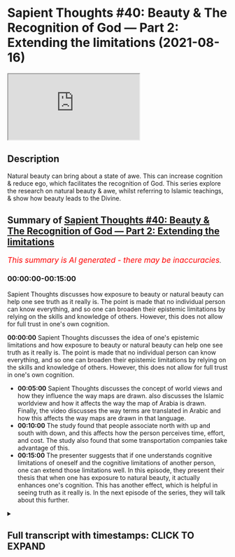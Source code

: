 # Sapient Thoughts #40: Beauty & The Recognition of God — Part 2: Extending the limitations (2021-08-16)

<iframe loading='lazy' allow='autoplay' src='https://www.youtube.com/embed/sWbZlh0jA4k'></iframe>

## Description

Natural beauty can bring about a state of awe. This can increase cognition & reduce ego, which facilitates the recognition of God. This series explore the research on natural beauty & awe, whilst referring to Islamic teachings, & show how beauty leads to the Divine.

## Summary of [Sapient Thoughts #40: Beauty & The Recognition of God — Part 2: Extending the limitations](https://www.youtube.com/watch?v=sWbZlh0jA4k)

*<span style="color:red; font-size:125%">This summary is AI generated - there may be inaccuracies</span>. [](/)*

### <a onclick="modifyYTiframeseektime('0')">00:00:00-00:15:00</a>

 Sapient Thoughts discusses how exposure to beauty or natural beauty can help one see truth as it really is. The point is made that no individual person can know everything, and so one can broaden their epistemic limitations by relying on the skills and knowledge of others. However, this does not allow for full trust in one's own cognition.

**<a onclick="modifyYTiframeseektime('0')">00:00:00</a>**  Sapient Thoughts discusses the idea of one's epistemic limitations and how exposure to beauty or natural beauty can help one see truth as it really is. The point is made that no individual person can know everything, and so one can broaden their epistemic limitations by relying on the skills and knowledge of others. However, this does not allow for full trust in one's own cognition.

* **<a onclick="modifyYTiframeseektime('300')">00:05:00</a>**  Sapient Thoughts discusses the concept of world views and how they influence the way maps are drawn.  also discusses the Islamic worldview and how it affects the way the map of Arabia is drawn. Finally, the video discusses the way terms are translated in Arabic and how this affects the way maps are drawn in that language.
* **<a onclick="modifyYTiframeseektime('600')">00:10:00</a>** The study found that people associate north with up and south with down, and this affects how the person perceives time, effort, and cost. The study also found that some transportation companies take advantage of this.
* **<a onclick="modifyYTiframeseektime('900')">00:15:00</a>** The presenter suggests that if one understands cognitive limitations of oneself and the cognitive limitations of another person, one can extend those limitations well. In this episode, they present their thesis that when one has exposure to natural beauty, it actually enhances one's cognition. This has another effect, which is helpful in seeing truth as it really is. In the next episode of the series, they will talk about this further.

<details><summary><h2>Full transcript with timestamps: CLICK TO EXPAND</h2></summary>

<a onclick="modifyYTiframeseektime('2')">0:00:02</a> [Music]  
<a onclick="modifyYTiframeseektime('16')">0:00:16</a> brothers and sisters welcome to another  
<a onclick="modifyYTiframeseektime('18')">0:00:18</a> episode of sapient thoughts where we  
<a onclick="modifyYTiframeseektime('21')">0:00:21</a> discuss theo philosophical issues where  
<a onclick="modifyYTiframeseektime('23')">0:00:23</a> we answer  
<a onclick="modifyYTiframeseektime('25')">0:00:25</a> contentions against islam and where we  
<a onclick="modifyYTiframeseektime('27')">0:00:27</a> provide a robust case for the veracity  
<a onclick="modifyYTiframeseektime('30')">0:00:30</a> of islam in today's episode we're going  
<a onclick="modifyYTiframeseektime('32')">0:00:32</a> to be continuing our multi-part series  
<a onclick="modifyYTiframeseektime('34')">0:00:34</a> on beauty and the recognition of god  
<a onclick="modifyYTiframeseektime('37')">0:00:37</a> now in the last episode we had discussed  
<a onclick="modifyYTiframeseektime('40')">0:00:40</a> the idea of a person individuals  
<a onclick="modifyYTiframeseektime('43')">0:00:43</a> cognitive limitations and we discussed a  
<a onclick="modifyYTiframeseektime('47')">0:00:47</a> few things related to that we discussed  
<a onclick="modifyYTiframeseektime('48')">0:00:48</a> how one's environment  
<a onclick="modifyYTiframeseektime('50')">0:00:50</a> where one lives or what the surroundings  
<a onclick="modifyYTiframeseektime('52')">0:00:52</a> of a person may be  
<a onclick="modifyYTiframeseektime('54')">0:00:54</a> can actually have an impact on their  
<a onclick="modifyYTiframeseektime('57')">0:00:57</a> cognition in other words it could lead  
<a onclick="modifyYTiframeseektime('59')">0:00:59</a> to a type of cognitive bias  
<a onclick="modifyYTiframeseektime('61')">0:01:01</a> so with that said  
<a onclick="modifyYTiframeseektime('63')">0:01:03</a> the other question one could ask related  
<a onclick="modifyYTiframeseektime('66')">0:01:06</a> to that is that how do we transcend that  
<a onclick="modifyYTiframeseektime('68')">0:01:08</a> cognitive bias  
<a onclick="modifyYTiframeseektime('69')">0:01:09</a> and if there are limitations if there  
<a onclick="modifyYTiframeseektime('72')">0:01:12</a> are epistemic limitations one has how do  
<a onclick="modifyYTiframeseektime('74')">0:01:14</a> we  
<a onclick="modifyYTiframeseektime('75')">0:01:15</a> broaden our epistemic limitations such  
<a onclick="modifyYTiframeseektime('78')">0:01:18</a> that we're able to have a wider  
<a onclick="modifyYTiframeseektime('80')">0:01:20</a> epistemic sphere  
<a onclick="modifyYTiframeseektime('82')">0:01:22</a> and one answer to that question would be  
<a onclick="modifyYTiframeseektime('84')">0:01:24</a> to take information from other people so  
<a onclick="modifyYTiframeseektime('87')">0:01:27</a> if indeed we have cognitive limitations  
<a onclick="modifyYTiframeseektime('89')">0:01:29</a> and cognitive biases then perhaps we can  
<a onclick="modifyYTiframeseektime('91')">0:01:31</a> rely on others for information and  
<a onclick="modifyYTiframeseektime('95')">0:01:35</a> skills and knowledge and things like  
<a onclick="modifyYTiframeseektime('97')">0:01:37</a> that  
<a onclick="modifyYTiframeseektime('98')">0:01:38</a> and to highlight this point there's a  
<a onclick="modifyYTiframeseektime('100')">0:01:40</a> statement from elizabeth fricker who is  
<a onclick="modifyYTiframeseektime('102')">0:01:42</a> a philosopher and researcher at oxford  
<a onclick="modifyYTiframeseektime('104')">0:01:44</a> university i believe and she writes  
<a onclick="modifyYTiframeseektime('107')">0:01:47</a> about  
<a onclick="modifyYTiframeseektime('108')">0:01:48</a> this concept of extending one's  
<a onclick="modifyYTiframeseektime('110')">0:01:50</a> epistemic limitations and she says it  
<a onclick="modifyYTiframeseektime('112')">0:01:52</a> should be immediately obvious  
<a onclick="modifyYTiframeseektime('114')">0:01:54</a> that in the conditions of modern life we  
<a onclick="modifyYTiframeseektime('116')">0:01:56</a> rely hugely on the epistemic and  
<a onclick="modifyYTiframeseektime('119')">0:01:59</a> practical skills of others for example i  
<a onclick="modifyYTiframeseektime('122')">0:02:02</a> allow my car mechanic to find out what  
<a onclick="modifyYTiframeseektime('124')">0:02:04</a> is at fault with my car when it won't  
<a onclick="modifyYTiframeseektime('127')">0:02:07</a> start  
<a onclick="modifyYTiframeseektime('128')">0:02:08</a> and  
<a onclick="modifyYTiframeseektime('129')">0:02:09</a> i then proceed to ask him or her to fix  
<a onclick="modifyYTiframeseektime('132')">0:02:12</a> it for me and one relies on one's doctor  
<a onclick="modifyYTiframeseektime('135')">0:02:15</a> to use information from symptoms and  
<a onclick="modifyYTiframeseektime('137')">0:02:17</a> medical tests to diagnose what is wrong  
<a onclick="modifyYTiframeseektime('140')">0:02:20</a> with one and then to prescribe an  
<a onclick="modifyYTiframeseektime('142')">0:02:22</a> appropriate treatment  
<a onclick="modifyYTiframeseektime('143')">0:02:23</a> now the point here is that no individual  
<a onclick="modifyYTiframeseektime('147')">0:02:27</a> person can gather knowledge about every  
<a onclick="modifyYTiframeseektime('150')">0:02:30</a> single field that one may need and so  
<a onclick="modifyYTiframeseektime('152')">0:02:32</a> thus one relies on the skills and  
<a onclick="modifyYTiframeseektime('154')">0:02:34</a> knowledge of others  
<a onclick="modifyYTiframeseektime('157')">0:02:37</a> and hence that epistemic limitation can  
<a onclick="modifyYTiframeseektime('160')">0:02:40</a> be extended  
<a onclick="modifyYTiframeseektime('162')">0:02:42</a> and indeed it is extended because we  
<a onclick="modifyYTiframeseektime('164')">0:02:44</a> rely on doctors we rely on pilots to fly  
<a onclick="modifyYTiframeseektime('166')">0:02:46</a> planes and all of those areas of  
<a onclick="modifyYTiframeseektime('168')">0:02:48</a> information that we don't have or those  
<a onclick="modifyYTiframeseektime('170')">0:02:50</a> skills that we don't have we rely on the  
<a onclick="modifyYTiframeseektime('173')">0:02:53</a> information and knowledge and skills of  
<a onclick="modifyYTiframeseektime('175')">0:02:55</a> others  
<a onclick="modifyYTiframeseektime('176')">0:02:56</a> now that's fine  
<a onclick="modifyYTiframeseektime('177')">0:02:57</a> but coming back to my original thesis  
<a onclick="modifyYTiframeseektime('180')">0:03:00</a> and that was  
<a onclick="modifyYTiframeseektime('181')">0:03:01</a> that if  
<a onclick="modifyYTiframeseektime('183')">0:03:03</a> a person  
<a onclick="modifyYTiframeseektime('184')">0:03:04</a> is engaged or if a person would like to  
<a onclick="modifyYTiframeseektime('188')">0:03:08</a> know truth as it really is  
<a onclick="modifyYTiframeseektime('191')">0:03:11</a> how could they do that well the thesis  
<a onclick="modifyYTiframeseektime('192')">0:03:12</a> that i put forth is that if a person  
<a onclick="modifyYTiframeseektime('194')">0:03:14</a> wants to know truth as it really is an  
<a onclick="modifyYTiframeseektime('196')">0:03:16</a> exposure to beauty or natural beauty  
<a onclick="modifyYTiframeseektime('200')">0:03:20</a> can  
<a onclick="modifyYTiframeseektime('201')">0:03:21</a> cause a person to allow a person to see  
<a onclick="modifyYTiframeseektime('203')">0:03:23</a> truth as it really is  
<a onclick="modifyYTiframeseektime('205')">0:03:25</a> that being the case we understand we  
<a onclick="modifyYTiframeseektime('207')">0:03:27</a> have cognitive limitations so perhaps  
<a onclick="modifyYTiframeseektime('209')">0:03:29</a> one could say well i can't fully 100  
<a onclick="modifyYTiframeseektime('213')">0:03:33</a> trust my cognition my own individual  
<a onclick="modifyYTiframeseektime('215')">0:03:35</a> cognitive abilities  
<a onclick="modifyYTiframeseektime('216')">0:03:36</a> so then therefore if i want to see truth  
<a onclick="modifyYTiframeseektime('218')">0:03:38</a> as it really is  
<a onclick="modifyYTiframeseektime('220')">0:03:40</a> can i just trust the cognitive abilities  
<a onclick="modifyYTiframeseektime('222')">0:03:42</a> of others and the knowledge and skills  
<a onclick="modifyYTiframeseektime('224')">0:03:44</a> of others well that's what we wanted to  
<a onclick="modifyYTiframeseektime('226')">0:03:46</a> discuss in today's episode is that what  
<a onclick="modifyYTiframeseektime('228')">0:03:48</a> we want to see is that even though our  
<a onclick="modifyYTiframeseektime('231')">0:03:51</a> epistemic limitations can be can be  
<a onclick="modifyYTiframeseektime('234')">0:03:54</a> widened or our epistemic borders can be  
<a onclick="modifyYTiframeseektime('236')">0:03:56</a> broadened can be widened because of the  
<a onclick="modifyYTiframeseektime('240')">0:04:00</a> skills and knowledge and  
<a onclick="modifyYTiframeseektime('242')">0:04:02</a> and and cognitive abilities of abilities  
<a onclick="modifyYTiframeseektime('244')">0:04:04</a> of others  
<a onclick="modifyYTiframeseektime('245')">0:04:05</a> that also doesn't will not allow us to  
<a onclick="modifyYTiframeseektime('248')">0:04:08</a> see truth as it really is  
<a onclick="modifyYTiframeseektime('249')">0:04:09</a> in some sort of absolute fashion  
<a onclick="modifyYTiframeseektime('252')">0:04:12</a> so let's highlight this point  
<a onclick="modifyYTiframeseektime('253')">0:04:13</a> specifically  
<a onclick="modifyYTiframeseektime('254')">0:04:14</a> um when most people think about a map of  
<a onclick="modifyYTiframeseektime('257')">0:04:17</a> the world  
<a onclick="modifyYTiframeseektime('258')">0:04:18</a> they usually see a map where you have  
<a onclick="modifyYTiframeseektime('260')">0:04:20</a> north america and south america you have  
<a onclick="modifyYTiframeseektime('262')">0:04:22</a> europe and asia and then below that if  
<a onclick="modifyYTiframeseektime('265')">0:04:25</a> we're looking at vertical positioning  
<a onclick="modifyYTiframeseektime('267')">0:04:27</a> you have  
<a onclick="modifyYTiframeseektime('268')">0:04:28</a> africa parts of africa  
<a onclick="modifyYTiframeseektime('270')">0:04:30</a> that are below the equator australia  
<a onclick="modifyYTiframeseektime('272')">0:04:32</a> being built equator new zealand etc  
<a onclick="modifyYTiframeseektime('274')">0:04:34</a> this is the map as we generally see it  
<a onclick="modifyYTiframeseektime('276')">0:04:36</a> and it can be traced back to ptolemy  
<a onclick="modifyYTiframeseektime('279')">0:04:39</a> and ptolemy when he first drew this drew  
<a onclick="modifyYTiframeseektime('282')">0:04:42</a> the map of the world as it was known in  
<a onclick="modifyYTiframeseektime('284')">0:04:44</a> his day drew europe on top  
<a onclick="modifyYTiframeseektime('287')">0:04:47</a> and drew  
<a onclick="modifyYTiframeseektime('288')">0:04:48</a> africa or the known parts of the world  
<a onclick="modifyYTiframeseektime('291')">0:04:51</a> of africa at that time on the bottom  
<a onclick="modifyYTiframeseektime('293')">0:04:53</a> now the thing is we may and we may think  
<a onclick="modifyYTiframeseektime('296')">0:04:56</a> that okay well this is just how the the  
<a onclick="modifyYTiframeseektime('298')">0:04:58</a> map of the world was drawn there was no  
<a onclick="modifyYTiframeseektime('299')">0:04:59</a> sort of there's no sort of bias in this  
<a onclick="modifyYTiframeseektime('302')">0:05:02</a> but when we compare ptolemy's map  
<a onclick="modifyYTiframeseektime('305')">0:05:05</a> to other cartographers for instance when  
<a onclick="modifyYTiframeseektime('308')">0:05:08</a> we look at the 12th century cartographer  
<a onclick="modifyYTiframeseektime('311')">0:05:11</a> by the name of muhammad al-adrisi  
<a onclick="modifyYTiframeseektime('313')">0:05:13</a> we see that when he drew his map he in  
<a onclick="modifyYTiframeseektime('316')">0:05:16</a> fact put  
<a onclick="modifyYTiframeseektime('317')">0:05:17</a> africa on the top of the map and put and  
<a onclick="modifyYTiframeseektime('321')">0:05:21</a> placed europe on the bottom of the map  
<a onclick="modifyYTiframeseektime('324')">0:05:24</a> now  
<a onclick="modifyYTiframeseektime('325')">0:05:25</a> one may ask well which map then is  
<a onclick="modifyYTiframeseektime('327')">0:05:27</a> correct  
<a onclick="modifyYTiframeseektime('328')">0:05:28</a> would it be  
<a onclick="modifyYTiframeseektime('329')">0:05:29</a> you know europe on the bottom and africa  
<a onclick="modifyYTiframeseektime('332')">0:05:32</a> on top if we're talking about vertical  
<a onclick="modifyYTiframeseektime('334')">0:05:34</a> positioning or would it be the maps as  
<a onclick="modifyYTiframeseektime('337')">0:05:37</a> we know them today which as i mentioned  
<a onclick="modifyYTiframeseektime('339')">0:05:39</a> can be traced back to ptolemy where  
<a onclick="modifyYTiframeseektime('341')">0:05:41</a> europe is on top and africa is on the  
<a onclick="modifyYTiframeseektime('343')">0:05:43</a> bottom and of course north america south  
<a onclick="modifyYTiframeseektime('344')">0:05:44</a> america and so on  
<a onclick="modifyYTiframeseektime('346')">0:05:46</a> which map is correct well the reality is  
<a onclick="modifyYTiframeseektime('349')">0:05:49</a> neither map can said to be objectively  
<a onclick="modifyYTiframeseektime('351')">0:05:51</a> correct because if one was to travel to  
<a onclick="modifyYTiframeseektime('354')">0:05:54</a> outer space there's no sort of anchoring  
<a onclick="modifyYTiframeseektime('357')">0:05:57</a> point and there's no sort of positioning  
<a onclick="modifyYTiframeseektime('359')">0:05:59</a> vertical positioning whereby one could  
<a onclick="modifyYTiframeseektime('361')">0:06:01</a> make a judgment call in other words  
<a onclick="modifyYTiframeseektime('363')">0:06:03</a> imagine if you're in outer space  
<a onclick="modifyYTiframeseektime('365')">0:06:05</a> uh because there's no sort of  
<a onclick="modifyYTiframeseektime('367')">0:06:07</a> positioning there's no anchoring for you  
<a onclick="modifyYTiframeseektime('369')">0:06:09</a> you could see you know you could see  
<a onclick="modifyYTiframeseektime('371')">0:06:11</a> europe on top and africa and bottom but  
<a onclick="modifyYTiframeseektime('373')">0:06:13</a> again because of lack of gravity and  
<a onclick="modifyYTiframeseektime('375')">0:06:15</a> things like that you could very well  
<a onclick="modifyYTiframeseektime('377')">0:06:17</a> think it completely normal to see africa  
<a onclick="modifyYTiframeseektime('379')">0:06:19</a> on top and europe on the bottom when  
<a onclick="modifyYTiframeseektime('381')">0:06:21</a> we're talking about vertical positioning  
<a onclick="modifyYTiframeseektime('383')">0:06:23</a> so there is no anchorage point  
<a onclick="modifyYTiframeseektime('385')">0:06:25</a> so why did ptolemy draw his map the way  
<a onclick="modifyYTiframeseektime('388')">0:06:28</a> he did and mohammed al-adrisi draw his  
<a onclick="modifyYTiframeseektime('390')">0:06:30</a> map the way he did well one reason that  
<a onclick="modifyYTiframeseektime('392')">0:06:32</a> we may put forth is that the maps were  
<a onclick="modifyYTiframeseektime('396')">0:06:36</a> drawn based on one's world view  
<a onclick="modifyYTiframeseektime('399')">0:06:39</a> now if you have not yet seen the  
<a onclick="modifyYTiframeseektime('401')">0:06:41</a> episodes where we discussed world views  
<a onclick="modifyYTiframeseektime('403')">0:06:43</a> i highly recommend you check out that  
<a onclick="modifyYTiframeseektime('405')">0:06:45</a> sapient thought series on world views  
<a onclick="modifyYTiframeseektime('408')">0:06:48</a> and the fitrah now that being said we  
<a onclick="modifyYTiframeseektime('411')">0:06:51</a> could assume that this is based on one's  
<a onclick="modifyYTiframeseektime('412')">0:06:52</a> world view perhaps ptolemy when he was  
<a onclick="modifyYTiframeseektime('416')">0:06:56</a> drawing his map the known world at the  
<a onclick="modifyYTiframeseektime('419')">0:06:59</a> time or the known civilized world at the  
<a onclick="modifyYTiframeseektime('420')">0:07:00</a> time was indeed europe everything beyond  
<a onclick="modifyYTiframeseektime('423')">0:07:03</a> europe may have been considered less  
<a onclick="modifyYTiframeseektime('425')">0:07:05</a> civilized and thus when we're talking  
<a onclick="modifyYTiframeseektime('426')">0:07:06</a> about vertical positioning perhaps  
<a onclick="modifyYTiframeseektime('428')">0:07:08</a> there's also the idea that something  
<a onclick="modifyYTiframeseektime('430')">0:07:10</a> that's on top is higher and better and  
<a onclick="modifyYTiframeseektime('433')">0:07:13</a> superior whereas something on the bottom  
<a onclick="modifyYTiframeseektime('436')">0:07:16</a> i.e that which is less civilized is of a  
<a onclick="modifyYTiframeseektime('438')">0:07:18</a> lower value is you know less than and so  
<a onclick="modifyYTiframeseektime('441')">0:07:21</a> you have this vertical positioning which  
<a onclick="modifyYTiframeseektime('443')">0:07:23</a> has this significance in terms of  
<a onclick="modifyYTiframeseektime('445')">0:07:25</a> superiority and perhaps this may be the  
<a onclick="modifyYTiframeseektime('447')">0:07:27</a> reason why now when we come to  
<a onclick="modifyYTiframeseektime('449')">0:07:29</a> muhammadan map  
<a onclick="modifyYTiframeseektime('450')">0:07:30</a> we may assume the same thing perhaps  
<a onclick="modifyYTiframeseektime('453')">0:07:33</a> because of muhammad al-idris world view  
<a onclick="modifyYTiframeseektime('456')">0:07:36</a> and when he was drawing a map he  
<a onclick="modifyYTiframeseektime('458')">0:07:38</a> understood because he's coming from  
<a onclick="modifyYTiframeseektime('459')">0:07:39</a> islamic worldview islam to be superior  
<a onclick="modifyYTiframeseektime('462')">0:07:42</a> and therefore the arabian peninsula and  
<a onclick="modifyYTiframeseektime('465')">0:07:45</a> africa to be drawn on top with mecca and  
<a onclick="modifyYTiframeseektime('467')">0:07:47</a> medina to be drawn on top and  
<a onclick="modifyYTiframeseektime('470')">0:07:50</a> europe to be drawn on the bottom this is  
<a onclick="modifyYTiframeseektime('471')">0:07:51</a> one reason why the map may be drawn in  
<a onclick="modifyYTiframeseektime('474')">0:07:54</a> this way or why muhammad al-adrisi may  
<a onclick="modifyYTiframeseektime('477')">0:07:57</a> have drawn the map in this way but yet  
<a onclick="modifyYTiframeseektime('479')">0:07:59</a> another aspect of muhammad world view  
<a onclick="modifyYTiframeseektime('482')">0:08:02</a> that can be considered or can be taken  
<a onclick="modifyYTiframeseektime('484')">0:08:04</a> into consideration  
<a onclick="modifyYTiframeseektime('485')">0:08:05</a> is that indeed he comes from an islamic  
<a onclick="modifyYTiframeseektime('488')">0:08:08</a> worldview that being said when you look  
<a onclick="modifyYTiframeseektime('490')">0:08:10</a> at the map that muhammad adrisi drew  
<a onclick="modifyYTiframeseektime('493')">0:08:13</a> there's a couple of interesting features  
<a onclick="modifyYTiframeseektime('495')">0:08:15</a> one of those features  
<a onclick="modifyYTiframeseektime('497')">0:08:17</a> is that when you look at the vertical  
<a onclick="modifyYTiframeseektime('499')">0:08:19</a> positioning in comparison to the  
<a onclick="modifyYTiframeseektime('501')">0:08:21</a> cardinal direction  
<a onclick="modifyYTiframeseektime('503')">0:08:23</a> so when we're talking about vertical  
<a onclick="modifyYTiframeseektime('505')">0:08:25</a> positioning we're talking about up and  
<a onclick="modifyYTiframeseektime('507')">0:08:27</a> down when we're talking about cardinal  
<a onclick="modifyYTiframeseektime('509')">0:08:29</a> positioning we're talking about north  
<a onclick="modifyYTiframeseektime('511')">0:08:31</a> south east west  
<a onclick="modifyYTiframeseektime('512')">0:08:32</a> so in the map that mohammed al-adrisi  
<a onclick="modifyYTiframeseektime('515')">0:08:35</a> drew it's interesting that the term for  
<a onclick="modifyYTiframeseektime('518')">0:08:38</a> south  
<a onclick="modifyYTiframeseektime('519')">0:08:39</a> he placed on top  
<a onclick="modifyYTiframeseektime('521')">0:08:41</a> so junob  
<a onclick="modifyYTiframeseektime('522')">0:08:42</a> the plate the term for north which is  
<a onclick="modifyYTiframeseektime('524')">0:08:44</a> shimad he placed on the bottom  
<a onclick="modifyYTiframeseektime('527')">0:08:47</a> and the term for east is on the left and  
<a onclick="modifyYTiframeseektime('529')">0:08:49</a> the term for west is on the right  
<a onclick="modifyYTiframeseektime('532')">0:08:52</a> now  
<a onclick="modifyYTiframeseektime('532')">0:08:52</a> so it's not only the idea of a map being  
<a onclick="modifyYTiframeseektime('535')">0:08:55</a> drawn let's say with africa on top and  
<a onclick="modifyYTiframeseektime('538')">0:08:58</a> and and and the raven peninsula on top  
<a onclick="modifyYTiframeseektime('540')">0:09:00</a> and europe on the bottom but even the  
<a onclick="modifyYTiframeseektime('542')">0:09:02</a> cardinal direction has been drawn  
<a onclick="modifyYTiframeseektime('544')">0:09:04</a> differently or has been labeled  
<a onclick="modifyYTiframeseektime('546')">0:09:06</a> differently  
<a onclick="modifyYTiframeseektime('547')">0:09:07</a> so one of the reasons we may put forth  
<a onclick="modifyYTiframeseektime('550')">0:09:10</a> is that in the islamic framework or in  
<a onclick="modifyYTiframeseektime('552')">0:09:12</a> the islamic tradition islamic paradigm  
<a onclick="modifyYTiframeseektime('554')">0:09:14</a> there is the concept of the prayer  
<a onclick="modifyYTiframeseektime('557')">0:09:17</a> and the prayer timings are dependent  
<a onclick="modifyYTiframeseektime('559')">0:09:19</a> upon the son and so when one is looking  
<a onclick="modifyYTiframeseektime('562')">0:09:22</a> at the sun one may start off in the  
<a onclick="modifyYTiframeseektime('565')">0:09:25</a> morning time by  
<a onclick="modifyYTiframeseektime('567')">0:09:27</a> looking or gazing east and so if one is  
<a onclick="modifyYTiframeseektime('569')">0:09:29</a> looking at the sun it's rising from  
<a onclick="modifyYTiframeseektime('571')">0:09:31</a> there they understand that this would be  
<a onclick="modifyYTiframeseektime('572')">0:09:32</a> the east where it sets  
<a onclick="modifyYTiframeseektime('575')">0:09:35</a> right where that's setting would be west  
<a onclick="modifyYTiframeseektime('578')">0:09:38</a> in terms in the english language so we  
<a onclick="modifyYTiframeseektime('579')">0:09:39</a> have these two terms that are very clear  
<a onclick="modifyYTiframeseektime('582')">0:09:42</a> now the thing is what about terms on the  
<a onclick="modifyYTiframeseektime('584')">0:09:44</a> the right and the left  
<a onclick="modifyYTiframeseektime('586')">0:09:46</a> so the term that we have for south  
<a onclick="modifyYTiframeseektime('589')">0:09:49</a> is janub the term we have for north is  
<a onclick="modifyYTiframeseektime('592')">0:09:52</a> shimal  
<a onclick="modifyYTiframeseektime('593')">0:09:53</a> well we know that the term for left in  
<a onclick="modifyYTiframeseektime('596')">0:09:56</a> the arabic language you can say that  
<a onclick="modifyYTiframeseektime('598')">0:09:58</a> that is also shima for instance there's  
<a onclick="modifyYTiframeseektime('600')">0:10:00</a> a hadith of the prophet sallallahu  
<a onclick="modifyYTiframeseektime('602')">0:10:02</a> alaihi  
<a onclick="modifyYTiframeseektime('609')">0:10:09</a> do not eat with your left hand for  
<a onclick="modifyYTiframeseektime('611')">0:10:11</a> indeed shaytan eats with his left hand  
<a onclick="modifyYTiframeseektime('613')">0:10:13</a> the term for left hand here or left is  
<a onclick="modifyYTiframeseektime('616')">0:10:16</a> shimad  
<a onclick="modifyYTiframeseektime('617')">0:10:17</a> so  
<a onclick="modifyYTiframeseektime('618')">0:10:18</a> left would be shimal north and the the  
<a onclick="modifyYTiframeseektime('620')">0:10:20</a> on the right would be genu or the south  
<a onclick="modifyYTiframeseektime('623')">0:10:23</a> so when he is drawing the map  
<a onclick="modifyYTiframeseektime('625')">0:10:25</a> you have one element of the positioning  
<a onclick="modifyYTiframeseektime('627')">0:10:27</a> of the sun based on the idea of the  
<a onclick="modifyYTiframeseektime('630')">0:10:30</a> prayers and the prayer timings and how  
<a onclick="modifyYTiframeseektime('631')">0:10:31</a> we understand the sun and so muhammad  
<a onclick="modifyYTiframeseektime('634')">0:10:34</a> al-adrisi's worldview is going to have  
<a onclick="modifyYTiframeseektime('636')">0:10:36</a> an impact on how he's drawing the map  
<a onclick="modifyYTiframeseektime('638')">0:10:38</a> not only in terms of vertical  
<a onclick="modifyYTiframeseektime('640')">0:10:40</a> positioning but also in terms of  
<a onclick="modifyYTiframeseektime('642')">0:10:42</a> cardinal direction  
<a onclick="modifyYTiframeseektime('643')">0:10:43</a> all of that is based on a person's world  
<a onclick="modifyYTiframeseektime('646')">0:10:46</a> view and so therefore  
<a onclick="modifyYTiframeseektime('648')">0:10:48</a> there's no sort of objective right and  
<a onclick="modifyYTiframeseektime('650')">0:10:50</a> wrong but it's based on the person's  
<a onclick="modifyYTiframeseektime('653')">0:10:53</a> world view and from one perspective one  
<a onclick="modifyYTiframeseektime('655')">0:10:55</a> would say that that has that's based on  
<a onclick="modifyYTiframeseektime('657')">0:10:57</a> a an assumption or a philosophical  
<a onclick="modifyYTiframeseektime('660')">0:11:00</a> assumption or or a first principle if  
<a onclick="modifyYTiframeseektime('662')">0:11:02</a> you remember from what we had discussed  
<a onclick="modifyYTiframeseektime('665')">0:11:05</a> on in the in the in the series or the  
<a onclick="modifyYTiframeseektime('667')">0:11:07</a> episodes on world views and the fitra  
<a onclick="modifyYTiframeseektime('670')">0:11:10</a> now you may ask  
<a onclick="modifyYTiframeseektime('672')">0:11:12</a> well so what  
<a onclick="modifyYTiframeseektime('673')">0:11:13</a> i mean it's just a map right i mean does  
<a onclick="modifyYTiframeseektime('674')">0:11:14</a> it really have any sort of consequences  
<a onclick="modifyYTiframeseektime('677')">0:11:17</a> and the thing is there's actually real  
<a onclick="modifyYTiframeseektime('679')">0:11:19</a> world consequences to having uh such a  
<a onclick="modifyYTiframeseektime('683')">0:11:23</a> to relying upon a certain map over  
<a onclick="modifyYTiframeseektime('685')">0:11:25</a> another there was a study that was done  
<a onclick="modifyYTiframeseektime('687')">0:11:27</a> that's called on southbound ease and  
<a onclick="modifyYTiframeseektime('689')">0:11:29</a> northbound fees  
<a onclick="modifyYTiframeseektime('691')">0:11:31</a> literal consequences of the metaphoric  
<a onclick="modifyYTiframeseektime('693')">0:11:33</a> link between vertical position and  
<a onclick="modifyYTiframeseektime('695')">0:11:35</a> cardinal direction and this was a study  
<a onclick="modifyYTiframeseektime('697')">0:11:37</a> that was done by  
<a onclick="modifyYTiframeseektime('698')">0:11:38</a> nelson simmons in 2009  
<a onclick="modifyYTiframeseektime('701')">0:11:41</a> and what they did in this study is that  
<a onclick="modifyYTiframeseektime('703')">0:11:43</a> they were trying to  
<a onclick="modifyYTiframeseektime('705')">0:11:45</a> see  
<a onclick="modifyYTiframeseektime('706')">0:11:46</a> that within  
<a onclick="modifyYTiframeseektime('708')">0:11:48</a> human perception  
<a onclick="modifyYTiframeseektime('709')">0:11:49</a> do they  
<a onclick="modifyYTiframeseektime('711')">0:11:51</a> how do they feel when it comes to  
<a onclick="modifyYTiframeseektime('712')">0:11:52</a> vertical positioning  
<a onclick="modifyYTiframeseektime('714')">0:11:54</a> in the sense that do they consider  
<a onclick="modifyYTiframeseektime('716')">0:11:56</a> something up  
<a onclick="modifyYTiframeseektime('717')">0:11:57</a> and going in that direction to be more  
<a onclick="modifyYTiframeseektime('719')">0:11:59</a> difficult  
<a onclick="modifyYTiframeseektime('720')">0:12:00</a> as opposed to going down right and so  
<a onclick="modifyYTiframeseektime('723')">0:12:03</a> remember vertical positioning here  
<a onclick="modifyYTiframeseektime('725')">0:12:05</a> related to cardinal direction  
<a onclick="modifyYTiframeseektime('727')">0:12:07</a> cardinal direction north south vertical  
<a onclick="modifyYTiframeseektime('729')">0:12:09</a> perception up down  
<a onclick="modifyYTiframeseektime('730')">0:12:10</a> like there's there is there may be a  
<a onclick="modifyYTiframeseektime('732')">0:12:12</a> perception that a person thinking if i'm  
<a onclick="modifyYTiframeseektime('734')">0:12:14</a> going north i'm going up  
<a onclick="modifyYTiframeseektime('736')">0:12:16</a> and so therefore going up may seem  
<a onclick="modifyYTiframeseektime('739')">0:12:19</a> harder again they talk about metaphoric  
<a onclick="modifyYTiframeseektime('741')">0:12:21</a> link right and going south may seem  
<a onclick="modifyYTiframeseektime('743')">0:12:23</a> easier it's kind of like thinking about  
<a onclick="modifyYTiframeseektime('744')">0:12:24</a> going uphill versus downhill when in  
<a onclick="modifyYTiframeseektime('747')">0:12:27</a> reality  
<a onclick="modifyYTiframeseektime('748')">0:12:28</a> you know you're not really going uphill  
<a onclick="modifyYTiframeseektime('749')">0:12:29</a> or downhill per se by just by going  
<a onclick="modifyYTiframeseektime('751')">0:12:31</a> north and south so they wanted to put  
<a onclick="modifyYTiframeseektime('753')">0:12:33</a> this to the test and they came to some  
<a onclick="modifyYTiframeseektime('754')">0:12:34</a> conclusions with their study  
<a onclick="modifyYTiframeseektime('756')">0:12:36</a> they said in in one one part of their  
<a onclick="modifyYTiframeseektime('759')">0:12:39</a> study said we reported seven studies  
<a onclick="modifyYTiframeseektime('762')">0:12:42</a> that demonstrate that the metaphoric  
<a onclick="modifyYTiframeseektime('764')">0:12:44</a> association between cardinal direction  
<a onclick="modifyYTiframeseektime('767')">0:12:47</a> and vertical position is pervasive and  
<a onclick="modifyYTiframeseektime('770')">0:12:50</a> consequential  
<a onclick="modifyYTiframeseektime('771')">0:12:51</a> indeed information about cardinal  
<a onclick="modifyYTiframeseektime('773')">0:12:53</a> direction can affect consumers judgment  
<a onclick="modifyYTiframeseektime('776')">0:12:56</a> of time  
<a onclick="modifyYTiframeseektime('778')">0:12:58</a> effort and cost  
<a onclick="modifyYTiframeseektime('779')">0:12:59</a> specifically because they associate  
<a onclick="modifyYTiframeseektime('781')">0:13:01</a> north with up and south with down  
<a onclick="modifyYTiframeseektime('784')">0:13:04</a> consumers expect northbound travel to be  
<a onclick="modifyYTiframeseektime('787')">0:13:07</a> more time consuming  
<a onclick="modifyYTiframeseektime('789')">0:13:09</a> less convenient and costlier than  
<a onclick="modifyYTiframeseektime('792')">0:13:12</a> southbound travel now of course as the  
<a onclick="modifyYTiframeseektime('794')">0:13:14</a> study goes on  
<a onclick="modifyYTiframeseektime('796')">0:13:16</a> there was uh  
<a onclick="modifyYTiframeseektime('797')">0:13:17</a> some of the things that were highlighted  
<a onclick="modifyYTiframeseektime('798')">0:13:18</a> in the study was that certain  
<a onclick="modifyYTiframeseektime('801')">0:13:21</a> transportation companies took advantage  
<a onclick="modifyYTiframeseektime('803')">0:13:23</a> of that so they would charge people  
<a onclick="modifyYTiframeseektime('805')">0:13:25</a> for going the same distance going north  
<a onclick="modifyYTiframeseektime('808')">0:13:28</a> they would charge them more than going  
<a onclick="modifyYTiframeseektime('810')">0:13:30</a> south  
<a onclick="modifyYTiframeseektime('811')">0:13:31</a> and all of this is not really based on  
<a onclick="modifyYTiframeseektime('814')">0:13:34</a> any sort of real objective uh  
<a onclick="modifyYTiframeseektime('816')">0:13:36</a> understanding of north and south of  
<a onclick="modifyYTiframeseektime('818')">0:13:38</a> vertical position or cardinal direction  
<a onclick="modifyYTiframeseektime('821')">0:13:41</a> because as we saw the map is something  
<a onclick="modifyYTiframeseektime('823')">0:13:43</a> that's you can't say what's one's  
<a onclick="modifyYTiframeseektime('825')">0:13:45</a> objectively true or not because again if  
<a onclick="modifyYTiframeseektime('827')">0:13:47</a> one wants to go in outer space  
<a onclick="modifyYTiframeseektime('829')">0:13:49</a> how do you tell which one is up and  
<a onclick="modifyYTiframeseektime('831')">0:13:51</a> which one is down  
<a onclick="modifyYTiframeseektime('832')">0:13:52</a> but yet it has real world consequences  
<a onclick="modifyYTiframeseektime('835')">0:13:55</a> and therefore the point i wanted to  
<a onclick="modifyYTiframeseektime('837')">0:13:57</a> highlight in this particular section in  
<a onclick="modifyYTiframeseektime('839')">0:13:59</a> this particular episode is that we rely  
<a onclick="modifyYTiframeseektime('842')">0:14:02</a> on maps and things like that but even  
<a onclick="modifyYTiframeseektime('844')">0:14:04</a> the maps that we rely on which we're  
<a onclick="modifyYTiframeseektime('845')">0:14:05</a> relying on the judgment of the  
<a onclick="modifyYTiframeseektime('848')">0:14:08</a> cartographer who in turn has his or her  
<a onclick="modifyYTiframeseektime('851')">0:14:11</a> own  
<a onclick="modifyYTiframeseektime('852')">0:14:12</a> cognitive limitations and biases and  
<a onclick="modifyYTiframeseektime('854')">0:14:14</a> world views and so on and so forth  
<a onclick="modifyYTiframeseektime('856')">0:14:16</a> so if we have cognitive limitations and  
<a onclick="modifyYTiframeseektime('859')">0:14:19</a> we want to extend or we want to  
<a onclick="modifyYTiframeseektime('860')">0:14:20</a> transcend our cognitive biases and  
<a onclick="modifyYTiframeseektime('863')">0:14:23</a> extend our fil our epistemic limitations  
<a onclick="modifyYTiframeseektime('866')">0:14:26</a> we can do that by  
<a onclick="modifyYTiframeseektime('867')">0:14:27</a> by way of other people and the the  
<a onclick="modifyYTiframeseektime('869')">0:14:29</a> expertise of other people but they in  
<a onclick="modifyYTiframeseektime('872')">0:14:32</a> turn are going to have cognitive  
<a onclick="modifyYTiframeseektime('874')">0:14:34</a> limitations  
<a onclick="modifyYTiframeseektime('875')">0:14:35</a> and they're going to have epistemic  
<a onclick="modifyYTiframeseektime('876')">0:14:36</a> limitations and cognitive biases of  
<a onclick="modifyYTiframeseektime('878')">0:14:38</a> themselves so if that's the case in our  
<a onclick="modifyYTiframeseektime('881')">0:14:41</a> quest to see truth as it truly is  
<a onclick="modifyYTiframeseektime('884')">0:14:44</a> how are we to do that  
<a onclick="modifyYTiframeseektime('886')">0:14:46</a> and this this is especially true when  
<a onclick="modifyYTiframeseektime('888')">0:14:48</a> we're talking about the concept of the  
<a onclick="modifyYTiframeseektime('890')">0:14:50</a> divine  
<a onclick="modifyYTiframeseektime('892')">0:14:52</a> this is a deep question that has real  
<a onclick="modifyYTiframeseektime('894')">0:14:54</a> world and afterward implications so when  
<a onclick="modifyYTiframeseektime('897')">0:14:57</a> one is trying to see the truth of this  
<a onclick="modifyYTiframeseektime('898')">0:14:58</a> particular question as it is  
<a onclick="modifyYTiframeseektime('901')">0:15:01</a> if one understands cognitive limitations  
<a onclick="modifyYTiframeseektime('903')">0:15:03</a> of oneself and the cognitive limitations  
<a onclick="modifyYTiframeseektime('905')">0:15:05</a> of someone else  
<a onclick="modifyYTiframeseektime('906')">0:15:06</a> how can one extend those cognitive  
<a onclick="modifyYTiframeseektime('908')">0:15:08</a> limitations well one of the ways to do  
<a onclick="modifyYTiframeseektime('912')">0:15:12</a> that and this is what's being presented  
<a onclick="modifyYTiframeseektime('914')">0:15:14</a> uh as a thesis in this series is that  
<a onclick="modifyYTiframeseektime('918')">0:15:18</a> when one has exposure to natural beauty  
<a onclick="modifyYTiframeseektime('921')">0:15:21</a> it actually enhances one's cognition  
<a onclick="modifyYTiframeseektime('924')">0:15:24</a> and  
<a onclick="modifyYTiframeseektime('925')">0:15:25</a> that exposure to natural beauty also has  
<a onclick="modifyYTiframeseektime('928')">0:15:28</a> another effect  
<a onclick="modifyYTiframeseektime('929')">0:15:29</a> and that effect can help a person to see  
<a onclick="modifyYTiframeseektime('932')">0:15:32</a> truth as it really is what does that  
<a onclick="modifyYTiframeseektime('934')">0:15:34</a> affect well we're going to talk about  
<a onclick="modifyYTiframeseektime('935')">0:15:35</a> that in the next episode of the series  
<a onclick="modifyYTiframeseektime('938')">0:15:38</a> so until then this is fahad islam and  
<a onclick="modifyYTiframeseektime('942')">0:15:42</a> these are sapient thoughts  
</details>
